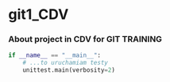# git1_CDV

### About project in CDV for GIT TRAINING


```python
if __name__ == "__main__":
    # ...to uruchamiam testy
    unittest.main(verbosity=2)
```
